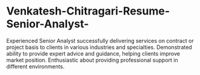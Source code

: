 # Venkatesh-Chitragari-Resume-Senior-Analyst-
Experienced Senior Analyst successfully delivering services on contract or project basis to clients in various industries and specialties. Demonstrated ability to provide expert advice and guidance, helping clients improve market position. Enthusiastic about providing professional support in different environments.

